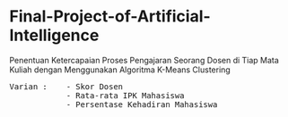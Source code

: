 # Final-Project-of-Artificial-Intelligence
Penentuan Ketercapaian Proses Pengajaran Seorang Dosen di Tiap Mata Kuliah dengan Menggunakan Algoritma K-Means Clustering
<br>
<pre>
Varian :    - Skor Dosen 
            - Rata-rata IPK Mahasiswa
            - Persentase Kehadiran Mahasiswa 
            </pre>
